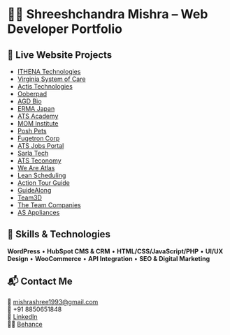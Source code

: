 # 👨‍💻 Shreeshchandra Mishra – Web Developer Portfolio

## 🔗 Live Website Projects
- [ITHENA Technologies](https://ithena.ai/)
- [Virginia System of Care](https://www.systemofcare.virginia.gov/)
- [Actis Technologies](https://actis.co.in/)
- [Ooberpad](https://www.ooberpad.com/)
- [AGD Bio](https://agdbio.com/)
- [ERMA Japan](https://www.erma.jp/)
- [ATS Academy](https://academy.ats-global.com/)
- [MOM Institute](https://www.mom-institute.org/)
- [Posh Pets](https://poshpets.in/)
- [Fugetron Corp](https://www.fugetroncorp.com/)
- [ATS Jobs Portal](https://jobs.ats-global.com/)
- [Sarla Tech](https://www.sarlatech.com/)
- [ATS Teconomy](https://www.ats-teconomy.com)
- [We Are Atlas](https://weareatlas.com/)
- [Lean Scheduling](https://lean-scheduling.com/)
- [Action Tour Guide](https://actiontourguide.com/)
- [GuideAlong](https://guidealong.com/)
- [Team3D](https://team3d.it/)
- [The Team Companies](https://theteamcompanies.com/)
- [AS Appliances](https://asappliances.com.au/)

## 🧰 Skills & Technologies
**WordPress** • **HubSpot CMS & CRM** • **HTML/CSS/JavaScript/PHP** • **UI/UX Design** • **WooCommerce** • **API Integration** • **SEO & Digital Marketing**

## 📬 Contact Me
📧 mishrashree1993@gmail.com  
📱 +91 8850651848  
🔗 [LinkedIn](https://www.linkedin.com/in/shreesh-mishra-95950298)  
🧑‍🎨 [Behance](https://www.behance.net/mishrashreesh)  
